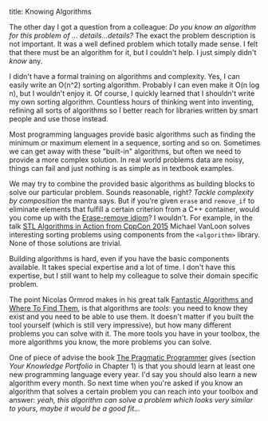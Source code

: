 title: Knowing Algorithms

The other day I got a question from a colleague:  _Do you know an algorithm for
this problem of ... details...details?_  The exact the problem description is
not important.  It was a well defined problem which totally made sense.  I felt
that there must be an algorithm for it, but I couldn't help.  I just simply
didn't _know_ any.

I didn't have a formal training on algorithms and complexity.  Yes, I can
easily write an O(n^2) sorting algorithm.  Probably I can even make it O(n log
n), but I wouldn't enjoy it.  Of course, I quickly learned that I shouldn't
write my own sorting algorithm.  Countless hours of thinking went into
inventing, refining all sorts of algorithms so I better reach for libraries
written by smart people and use those instead.

Most programming languages provide basic algorithms such as finding the minimum
or maximum element in a sequence, sorting and so on.  Sometimes we can get away
with these "built-in" algorithms, but often we need to provide a more complex
solution.  In real world problems data are noisy, things can fail and just
nothing is as simple as in textbook examples.

We may try to combine the provided basic algorithms as building blocks to solve
our particular problem.  Sounds reasonable, right?  _Tackle complexity by
composition_ the mantra says.  But if you're given `erase` and `remove_if` to
eliminate elements that fulfill a certain criterion from a C++ container, would
you come up with the [Erase-remove idiom][1]?  I wouldn't.  For example, in the
talk [STL Algorithms in Action from CppCon 2015][2] Michael VanLoon solves
interesting sorting problems using components from the `<algorithm>` library.
None of those solutions are trivial.

Building algorithms is hard, even if you have the basic components available.
It takes special expertise and a lot of time.  I don't have this expertise, but
I still want to help my colleague to solve their domain specific problem.

The point Nicolas Ormrod makes in his great talk [Fantastic Algorithms and
Where To Find Them][3], is that algorithms are _tools_: you need to know they
exist and you need to be able to use them.  It doesn't matter if you built the
tool yourself (which is still very impressive), but how many different problems
you can solve with it.  The more tools you have in your toolbox, the more
algorithms you know, the more problems you can solve.

One of piece of advise the book [The Pragmatic Programmer][4] gives (section
_Your Knowledge Portfolio_ in Chapter 1) is that you should learn at least one
new programming language every year.  I'd say you should also learn a new
algorithm every month.  So next time when you're asked if you know an algorithm
that solves a certain problem you can reach into your toolbox and answer:
_yeah, this algorithm can solve a problem which looks very similar to yours,
maybe it would be a good fit..._


[1]: https://en.wikipedia.org/wiki/Erase%E2%80%93remove_idiom
[2]: https://www.youtube.com/watch?v=eidEEmGLQcU
[3]: https://www.youtube.com/watch?v=YA-nB2wjVcI
[4]: https://en.wikipedia.org/wiki/The_Pragmatic_Programmer
